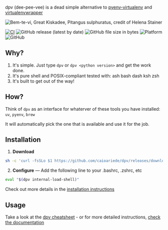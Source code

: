 dpv (dee-pee-vee) is a dead simple alternative to [pyenv-virtualenv](https://github.com/pyenv/pyenv-virtualenv) and [virtualenvwrapper](https://virtualenvwrapper.readthedocs.io/en/latest/)

<img src="https://github.com/caioariede/dpv/assets/55533/7c1a5baa-8727-4417-80f2-41cdcead61d6" alt="Bem-te-vi, Great Kiskadee, Pitangus sulphuratus, credit of Helena Stainer" title="Bem-te-vi, Great Kiskadee, Pitangus sulphuratus, credit of Helena Stainer">

[![CI](https://github.com/caioariede/dpv/actions/workflows/ci.yml/badge.svg)](https://github.com/caioariede/dpv/actions/workflows/ci.yml)
![GitHub release (latest by date)](https://img.shields.io/github/v/release/caioariede/dpv)
![GitHub file size in bytes](https://img.shields.io/github/size/caioariede/dpv/src/dpv)
![Platform](https://img.shields.io/badge/platform-linux%20and%20macos-lightgrey)
![GitHub](https://img.shields.io/github/license/caioariede/dpv)

## Why?

1. It's simple. Just type `dpv` or `dpv <python version>` and get the work done.
2. It's pure shell and POSIX-compliant tested with: ash bash dash ksh zsh
3. It's built to get out of the way!

## How?

Think of `dpv` as an interface for whaterver of these tools you have installed: `uv`, `pyenv`, `brew`

It will automatically pick the one that is available and use it for the job.

## Installation

1. **Download**

```bash
sh -c 'curl -fsSLo $1 https://github.com/caioariede/dpv/releases/download/v0.12.1/dpv && chmod +x $1' -- /usr/local/bin/dpv
```

2. **Configure** — Add the following line to your .bashrc, .zshrc, etc

```bash
eval "$(dpv internal-load-shell)"
```

Check out more details in the [installation instructions](https://github.com/caioariede/dpv/discussions/32)

## Usage

Take a look at the [dpv cheatsheet](https://github.com/caioariede/dpv/discussions/38) - or for more detailed instructions, [check the documentation](https://github.com/caioariede/dpv/discussions/33)
